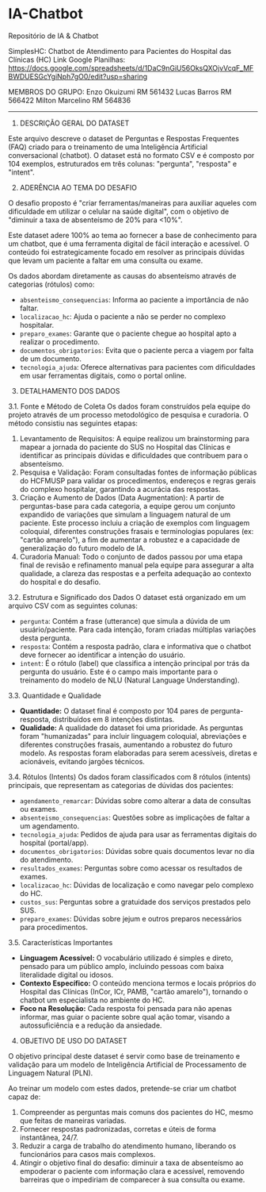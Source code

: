 # IA-Chatbot
Repositório de IA &amp; Chatbot

SimplesHC: Chatbot de Atendimento para Pacientes do Hospital das Clínicas (HC)
Link Google Planilhas: https://docs.google.com/spreadsheets/d/1DaC9nGiU56OksQXOjvVcqF_MFBWDUESGcYgiNph7gO0/edit?usp=sharing

MEMBROS DO GRUPO:
Enzo Okuizumi RM 561432
Lucas Barros RM 566422
Milton Marcelino RM 564836

--------------------------------------------------------------------------------

1. DESCRIÇÃO GERAL DO DATASET

Este arquivo descreve o dataset de Perguntas e Respostas Frequentes (FAQ) criado para o treinamento de uma Inteligência Artificial conversacional (chatbot). O dataset está no formato CSV e é composto por 104 exemplos, estruturados em três colunas: "pergunta", "resposta" e "intent".


2. ADERÊNCIA AO TEMA DO DESAFIO

O desafio proposto é "criar ferramentas/maneiras para auxiliar aqueles com dificuldade em utilizar o celular na saúde digital", com o objetivo de "diminuir a taxa de absenteísmo de 20% para <10%".

Este dataset adere 100% ao tema ao fornecer a base de conhecimento para um chatbot, que é uma ferramenta digital de fácil interação e acessível. O conteúdo foi estrategicamente focado em resolver as principais dúvidas que levam um paciente a faltar em uma consulta ou exame.

Os dados abordam diretamente as causas do absenteísmo através de categorias (rótulos) como:
- `absenteismo_consequencias`: Informa ao paciente a importância de não faltar.
- `localizacao_hc`: Ajuda o paciente a não se perder no complexo hospitalar.
- `preparo_exames`: Garante que o paciente chegue ao hospital apto a realizar o procedimento.
- `documentos_obrigatorios`: Evita que o paciente perca a viagem por falta de um documento.
- `tecnologia_ajuda`: Oferece alternativas para pacientes com dificuldades em usar ferramentas digitais, como o portal online.


3. DETALHAMENTO DOS DADOS

3.1. Fonte e Método de Coleta
Os dados foram construídos pela equipe do projeto através de um processo metodológico de pesquisa e curadoria. O método consistiu nas seguintes etapas:
1.  Levantamento de Requisitos: A equipe realizou um brainstorming para mapear a jornada do paciente do SUS no Hospital das Clínicas e identificar as principais dúvidas e dificuldades que contribuem para o absenteísmo.
2.  Pesquisa e Validação: Foram consultadas fontes de informação públicas do HCFMUSP para validar os procedimentos, endereços e regras gerais do complexo hospitalar, garantindo a acurácia das respostas.
3.  Criação e Aumento de Dados (Data Augmentation): A partir de perguntas-base para cada categoria, a equipe gerou um conjunto expandido de variações que simulam a linguagem natural de um paciente. Este processo incluiu a criação de exemplos com linguagem coloquial, diferentes construções frasais e terminologias populares (ex: "cartão amarelo"), a fim de aumentar a robustez e a capacidade de generalização do futuro modelo de IA.
4.  Curadoria Manual: Todo o conjunto de dados passou por uma etapa final de revisão e refinamento manual pela equipe para assegurar a alta qualidade, a clareza das respostas e a perfeita adequação ao contexto do hospital e do desafio.

3.2. Estrutura e Significado dos Dados
O dataset está organizado em um arquivo CSV com as seguintes colunas:
- `pergunta`: Contém a frase (utterance) que simula a dúvida de um usuário/paciente. Para cada intenção, foram criadas múltiplas variações desta pergunta.
- `resposta`: Contém a resposta padrão, clara e informativa que o chatbot deve fornecer ao identificar a intenção do usuário.
- `intent`: É o rótulo (label) que classifica a intenção principal por trás da pergunta do usuário. Este é o campo mais importante para o treinamento do modelo de NLU (Natural Language Understanding).

3.3. Quantidade e Qualidade
- **Quantidade:** O dataset final é composto por 104 pares de pergunta-resposta, distribuídos em 8 intenções distintas.
- **Qualidade:** A qualidade do dataset foi uma prioridade. As perguntas foram "humanizadas" para incluir linguagem coloquial, abreviações e diferentes construções frasais, aumentando a robustez do futuro modelo. As respostas foram elaboradas para serem acessíveis, diretas e acionáveis, evitando jargões técnicos.

3.4. Rótulos (Intents)
Os dados foram classificados com 8 rótulos (intents) principais, que representam as categorias de dúvidas dos pacientes:
- `agendamento_remarcar`: Dúvidas sobre como alterar a data de consultas ou exames.
- `absenteismo_consequencias`: Questões sobre as implicações de faltar a um agendamento.
- `tecnologia_ajuda`: Pedidos de ajuda para usar as ferramentas digitais do hospital (portal/app).
- `documentos_obrigatorios`: Dúvidas sobre quais documentos levar no dia do atendimento.
- `resultados_exames`: Perguntas sobre como acessar os resultados de exames.
- `localizacao_hc`: Dúvidas de localização e como navegar pelo complexo do HC.
- `custos_sus`: Perguntas sobre a gratuidade dos serviços prestados pelo SUS.
- `preparo_exames`: Dúvidas sobre jejum e outros preparos necessários para procedimentos.

3.5. Características Importantes
- **Linguagem Acessível:** O vocabulário utilizado é simples e direto, pensado para um público amplo, incluindo pessoas com baixa literalidade digital ou idosos.
- **Contexto Específico:** O conteúdo menciona termos e locais próprios do Hospital das Clínicas (InCor, ICr, PAMB, "cartão amarelo"), tornando o chatbot um especialista no ambiente do HC.
- **Foco na Resolução:** Cada resposta foi pensada para não apenas informar, mas guiar o paciente sobre qual ação tomar, visando a autossuficiência e a redução da ansiedade.


4. OBJETIVO DE USO DO DATASET

O objetivo principal deste dataset é servir como base de treinamento e validação para um modelo de Inteligência Artificial de Processamento de Linguagem Natural (PLN).

Ao treinar um modelo com estes dados, pretende-se criar um chatbot capaz de:
1.  Compreender as perguntas mais comuns dos pacientes do HC, mesmo que feitas de maneiras variadas.
2.  Fornecer respostas padronizadas, corretas e úteis de forma instantânea, 24/7.
3.  Reduzir a carga de trabalho do atendimento humano, liberando os funcionários para casos mais complexos.
4.  Atingir o objetivo final do desafio: diminuir a taxa de absenteísmo ao empoderar o paciente com informação clara e acessível, removendo barreiras que o impediriam de comparecer à sua consulta ou exame.
